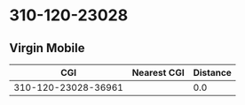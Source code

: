 # 310-120-23028
## Virgin Mobile


| CGI | Nearest CGI | Distance |
|-----|-------------|----------|
| 310-120-23028-36961 |  | 0.0 |
